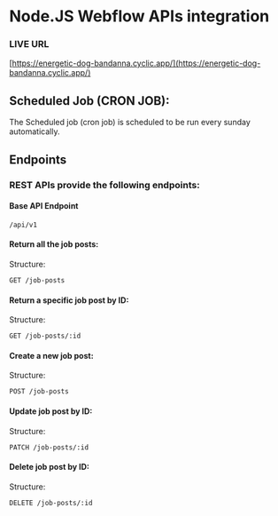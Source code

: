 # Node.JS Webflow APIs integration

### LIVE URL
[https://energetic-dog-bandanna.cyclic.app/](https://energetic-dog-bandanna.cyclic.app/)
## Scheduled Job (CRON JOB):
The Scheduled job (cron job) is scheduled to be run every sunday automatically.

## Endpoints

### REST APIs provide the following endpoints:

#### Base API Endpoint
```
/api/v1
```

#### Return all the job posts:

Structure:

```
GET /job-posts
```

#### Return a specific job post by ID:

Structure:

```
GET /job-posts/:id
```

#### Create a new job post:

Structure:

```
POST /job-posts
```

#### Update job post by ID:

Structure:

```
PATCH /job-posts/:id
```

#### Delete job post by ID:

Structure:

```
DELETE /job-posts/:id
```
